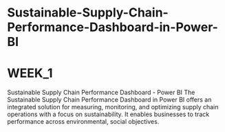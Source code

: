 # Sustainable-Supply-Chain-Performance-Dashboard-in-Power-BI 
# WEEK_1

Sustainable Supply Chain Performance Dashboard - Power BI The Sustainable Supply Chain Performance Dashboard in Power BI offers an integrated solution for measuring, monitoring, and optimizing supply chain operations with a focus on sustainability. It enables businesses to track performance across environmental, social objectives.
